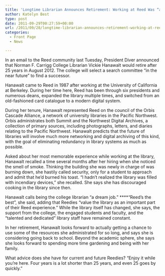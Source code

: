 ```yaml
---
title: 'Longtime Librarian Announces Retirement: Working at Reed Was “a Dream Job”'
author: Katelyn Best
type: post
date: 2011-09-29T00:27:59+00:00
url: /2011/09/28/longtime-librarian-announces-retirement-working-at-reed-was-a-dream-job/
categories:
  - Front Page
  - News

---
```

In an email to the Reed community last Tuesday, President Diver announced that Norman F. Carrigg College Librarian Vickie Hanawalt would retire after 25 years in August 2012. The college will select a search committee “in the near future” to find a successor.

Hanawalt came to Reed in 1987 after working at the University of California at Berkeley. During her time here, Reed has been through six presidents and numerous deans, expanded the library multiple times, and switched from an old-fashioned card catalogue to a modern digital system.

During her tenure, Hanawalt represented Reed on the council of the Orbis Cascade Alliance, a network of university libraries in the Pacific Northwest. Orbis administrates both Summit and the Northwest Digital Archives, a collection of primary sources, including photographs, letters, and diaries relating to the Pacific Northwest. Hanawalt predicts that the future of libraries will involve much more networking and digital archiving of this kind, with the goal of eliminating redundancy in library systems as much as possible.

Asked about her most memorable experience while working at the library, Hanawalt recalled a time several months after her hiring when she noticed the smell of smoke. Thinking the building she was newly in charge of was burning down, she hastily called security, only for a student to approach and admit that he&#8217;d burned his toast. “I hadn&#8217;t realized the library was filled with incendiary devices,” she recalled. She says she has discouraged cooking in the library since then.

Hanawalt calls being the college librarian “a dream job.” ****“Reed&#8217;s the best”, she said, adding that Reedies “value the library as an important part of their Reed experience.” While the library itself has changed, she says, the support from the college, the engaged students and faculty, and the “talented and dedicated” library staff have remained constant.

In her retirement, Hanawalt looks forward to actually getting a chance to use some of the resources she administrated for so long, and says she is considering going back to school. Beyond the academic sphere, she says she looks forward to spending more time gardening and being with her family.

What advice does she have for current and future Reedies? “Enjoy it while you&#8217;re here. Four years is a lot shorter than 25 years, and even 25 goes by quickly.”